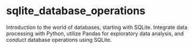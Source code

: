 # sqlite_database_operations
Introduction to the world of databases, starting with SQLite. Integrate data processing with Python, utilize Pandas for exploratory data analysis, and conduct database operations using SQLite.
